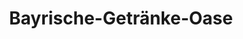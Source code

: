 ---
title: "Bayrische-Getränke-Oase"
url: /kochel-a-see/bayrische-getraenke-oase/
shop: Getränke
---